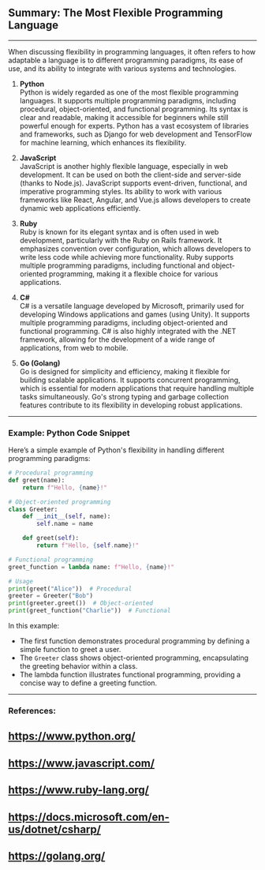 ## Summary: The Most Flexible Programming Language

---

When discussing flexibility in programming languages, it often refers to how adaptable a language is to different programming paradigms, its ease of use, and its ability to integrate with various systems and technologies. 

1. **Python**  
   Python is widely regarded as one of the most flexible programming languages. It supports multiple programming paradigms, including procedural, object-oriented, and functional programming. Its syntax is clear and readable, making it accessible for beginners while still powerful enough for experts. Python has a vast ecosystem of libraries and frameworks, such as Django for web development and TensorFlow for machine learning, which enhances its flexibility.

2. **JavaScript**  
   JavaScript is another highly flexible language, especially in web development. It can be used on both the client-side and server-side (thanks to Node.js). JavaScript supports event-driven, functional, and imperative programming styles. Its ability to work with various frameworks like React, Angular, and Vue.js allows developers to create dynamic web applications efficiently.

3. **Ruby**  
   Ruby is known for its elegant syntax and is often used in web development, particularly with the Ruby on Rails framework. It emphasizes convention over configuration, which allows developers to write less code while achieving more functionality. Ruby supports multiple programming paradigms, including functional and object-oriented programming, making it a flexible choice for various applications.

4. **C#**  
   C# is a versatile language developed by Microsoft, primarily used for developing Windows applications and games (using Unity). It supports multiple programming paradigms, including object-oriented and functional programming. C# is also highly integrated with the .NET framework, allowing for the development of a wide range of applications, from web to mobile.

5. **Go (Golang)**  
   Go is designed for simplicity and efficiency, making it flexible for building scalable applications. It supports concurrent programming, which is essential for modern applications that require handling multiple tasks simultaneously. Go's strong typing and garbage collection features contribute to its flexibility in developing robust applications.

---

### Example: Python Code Snippet

Here’s a simple example of Python's flexibility in handling different programming paradigms:

```python
# Procedural programming
def greet(name):
    return f"Hello, {name}!"

# Object-oriented programming
class Greeter:
    def __init__(self, name):
        self.name = name

    def greet(self):
        return f"Hello, {self.name}!"

# Functional programming
greet_function = lambda name: f"Hello, {name}!"

# Usage
print(greet("Alice"))  # Procedural
greeter = Greeter("Bob")
print(greeter.greet())  # Object-oriented
print(greet_function("Charlie"))  # Functional
```

In this example:
- The first function demonstrates procedural programming by defining a simple function to greet a user.
- The `Greeter` class shows object-oriented programming, encapsulating the greeting behavior within a class.
- The lambda function illustrates functional programming, providing a concise way to define a greeting function.

---

### References:
## https://www.python.org/  
## https://www.javascript.com/  
## https://www.ruby-lang.org/  
## https://docs.microsoft.com/en-us/dotnet/csharp/  
## https://golang.org/  